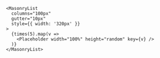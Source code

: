             <MasonryList
              columns="100px"
              gutter="10px"
              style={{ width: '320px' }}
            >
              {times(5).map(v =>
                <Placeholder width="100%" height="random" key={v} />
              )}
            </MasonryList>
